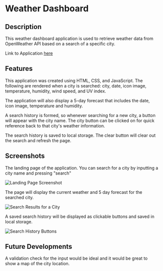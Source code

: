 # Weather Dashboard

## Description

This weather dashboard application is used to retrieve weather data from OpenWeather API based on a search of a specific city.

Link to Application [here](https://kaykuhl.github.io/06-weather-dashboard/)

## Features

This application was created using HTML, CSS, and JavaScript. The following are rendered when a city is searched: city, date, icon image, temperature, humidity, wind speed, and UV index.

The application will also display a 5-day forecast that includes the date, icon image, temperature and humidity.

A search history is formed, so whenever searching for a new city, a button will appear with the city name. The city button can be clicked on for quick reference back to that city's weather information.

The search history is saved to local storage. The clear button will clear out the search and refresh the page.

## Screenshots

The landing page of the application. You can search for a city by inputting a city name and pressing "search"

![Landing Page Screenshot](https://kaykuhl.github.io/06-weather-dashboard/assets/images/readme-index.PNG)

The page will display the current weather and 5 day forecast for the searched city.

![Search Results for a City](https://kaykuhl.github.io/06-weather-dashboard/assets/images/readme-search.PNG)

A saved search history will be displayed as clickable buttons and saved in local storage.

![Search History Buttons](https://kaykuhl.github.io/06-weather-dashboard/assets/images/readme-buttons.PNG)

## Future Developments

A validation check for the input would be ideal and it would be great to show a map of the city location. 
